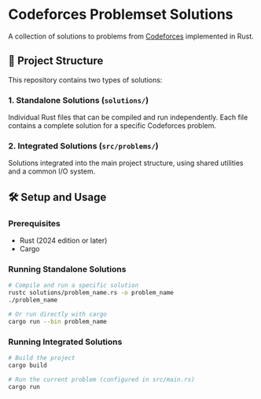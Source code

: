 # Codeforces Problemset Solutions

A collection of solutions to problems from [Codeforces](https://codeforces.com/problemset) implemented in Rust.

## 🚀 Project Structure

This repository contains two types of solutions:

### 1. Standalone Solutions (`solutions/`)

Individual Rust files that can be compiled and run independently. Each file contains a complete solution for a specific Codeforces problem.

### 2. Integrated Solutions (`src/problems/`)

Solutions integrated into the main project structure, using shared utilities and a common I/O system.

## 🛠️ Setup and Usage

### Prerequisites

- Rust (2024 edition or later)
- Cargo

### Running Standalone Solutions

```bash
# Compile and run a specific solution
rustc solutions/problem_name.rs -o problem_name
./problem_name

# Or run directly with cargo
cargo run --bin problem_name
```

### Running Integrated Solutions

```bash
# Build the project
cargo build

# Run the current problem (configured in src/main.rs)
cargo run
```
